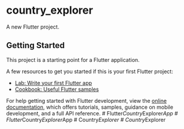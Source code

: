 # country_explorer

A new Flutter project.

## Getting Started

This project is a starting point for a Flutter application.

A few resources to get you started if this is your first Flutter project:

- [Lab: Write your first Flutter app](https://docs.flutter.dev/get-started/codelab)
- [Cookbook: Useful Flutter samples](https://docs.flutter.dev/cookbook)

For help getting started with Flutter development, view the
[online documentation](https://docs.flutter.dev/), which offers tutorials,
samples, guidance on mobile development, and a full API reference.
#   F l u t t e r _ C o u n t r y _ E x p l o r e r _ A p p  
 #   F l u t t e r _ C o u n t r y _ E x p l o r e r _ A p p  
 #   C o u n t r y _ E x p l o r e r  
 #   C o u n t r y _ E x p l o r e r  
 